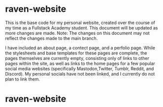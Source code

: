 # raven-website

This is the base code for my personal website, created over the course of my time as a Fullstack Academy student. This document will be updated as more changes are made. Note: The changes on this document may not reflect the changes made to the main branch.

I have included an about page, a contect page, and a perfolio page. While the stylesheets and base templates for these pages are complete, the pages themselves are currently empty, consisting only of links to other pages within the site, as well as links to the home pages for a few popular social media websites (specifically Mastodon,Twitter, Tumblr, Reddit, and Discord). My personal socials have not been linked, and I currently do not plan to link them.

# raven-website
